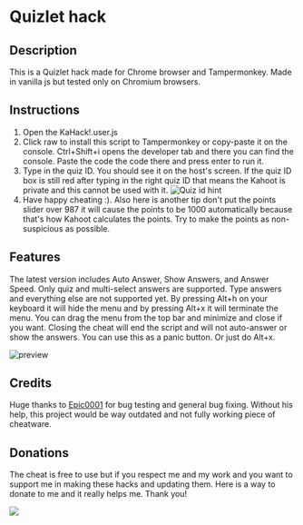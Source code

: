 
# Quizlet hack


## Description
This is a Quizlet hack made for Chrome browser and Tampermonkey. Made in vanilla js but tested only on Chromium browsers.

## Instructions
 1. Open the KaHack!.user.js
 2. Click raw to install this script to Tampermonkey or copy-paste it on the console. Ctrl+Shift+i opens the developer tab and there you can find the console. Paste the code the code there and press enter to run it.
 3. Type in the quiz ID. You should see it on the host's screen. If the quiz ID box is still red after typing in the right quiz ID that means the Kahoot is private and this cannot be used with it.
![Quiz id hint](https://raw.githubusercontent.com/jokeri2222/Kahoot-Hack/master/quiz-id-hint.png)
 4. Have happy cheating :). Also here is another tip don't put the points slider over 987 it will cause the points to be 1000 automatically because that's how Kahoot calculates the points. Try to make the points as non-suspicious as possible.

## Features
The latest version includes Auto Answer, Show Answers, and Answer Speed. Only quiz and multi-select answers are supported. Type answers and everything else are not supported yet. By pressing Alt+h on your keyboard it will hide the menu and by pressing Alt+x it will terminate the menu. You can drag the menu from the top bar and minimize and close if you want. Closing the cheat will end the script and will not auto-answer or show the answers. You can use this as a panic button. Or just do Alt+x.

![preview](https://raw.githubusercontent.com/jokeri2222/Kahoot-Hack/master/screenshot.png)

## Credits
Huge thanks to [Epic0001](https://github.com/Epic0001) for bug testing and general bug fixing. Without his help, this project would be way outdated and not fully working piece of cheatware.

## Donations
The cheat is free to use but if you respect me and my work and you want to support me in making these hacks and updating them. Here is a way to donate to me and it really helps me. Thank you!

[![](https://raw.githubusercontent.com/jokeri2222/Kahoot-Hack/master/spaypal-donate-button.png)](https://www.paypal.com/donate/?hosted_button_id=DUXNZVDCDAQ8S)
